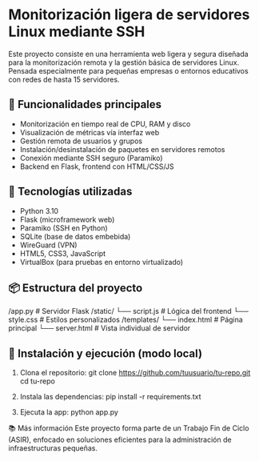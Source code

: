 # Monitorización ligera de servidores Linux mediante SSH

Este proyecto consiste en una herramienta web ligera y segura diseñada para la monitorización remota y la gestión básica de servidores Linux.
Pensada especialmente para pequeñas empresas o entornos educativos con redes de hasta 15 servidores.

## 🔧 Funcionalidades principales

- Monitorización en tiempo real de CPU, RAM y disco
- Visualización de métricas vía interfaz web
- Gestión remota de usuarios y grupos
- Instalación/desinstalación de paquetes en servidores remotos
- Conexión mediante SSH seguro (Paramiko)
- Backend en Flask, frontend con HTML/CSS/JS

## 🧱 Tecnologías utilizadas

- Python 3.10
- Flask (microframework web)
- Paramiko (SSH en Python)
- SQLite (base de datos embebida)
- WireGuard (VPN)
- HTML5, CSS3, JavaScript
- VirtualBox (para pruebas en entorno virtualizado)

## 📦 Estructura del proyecto

/app.py          # Servidor Flask
/static/
└── script.js    # Lógica del frontend
└── style.css    # Estilos personalizados
/templates/
└── index.html    # Página principal
└── server.html   # Vista individual de servidor

## 🚀 Instalación y ejecución (modo local)

1. Clona el repositorio:
git clone https://github.com/tuusuario/tu-repo.git
cd tu-repo
   
2. Instala las dependencias:
pip install -r requirements.txt

3. Ejecuta la app:
python app.py

📚 Más información
Este proyecto forma parte de un Trabajo Fin de Ciclo (ASIR), enfocado en soluciones eficientes para la administración de infraestructuras pequeñas.
